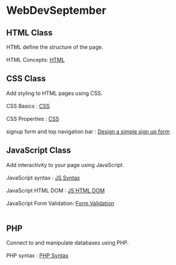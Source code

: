 # WebDevSeptember

## HTML Class
HTML define the structure of the page. <br><br>
HTML Concepts: <a href="https://github.com/LesleyBonyo/WebDevSeptember/tree/main/12-09-2023"> HTML</a> 
 <br>
## CSS Class
Add styling to HTML pages using CSS. <br><br>
CSS Basics : <a href="https://github.com/LesleyBonyo/WebDevSeptember/tree/main/20-09-2023">CSS</a> <br><br>
CSS Properties : <a href="https://github.com/LesleyBonyo/WebDevSeptember/tree/main/27-09-2023">CSS</a> <br><br>
signup form and top navigation bar : <a href="https://github.com/LesleyBonyo/WebDevSeptember/tree/main/04-10-2023">Design a simple sign up form</a>
<br>
## JavaScript Class
Add interactivity to your page using JavaScript.
<br><br>
JavaScript syntax :  <a href="https://github.com/LesleyBonyo/WebDevSeptember/tree/main/11-10-2023"> JS Syntax</a> 
 <br><br>
 JavaScript HTML DOM :  <a href="https://github.com/LesleyBonyo/WebDevSeptember/tree/main/17-10-2023"> JS HTML DOM</a> 
 <br><br>
 JavaScript Form Validation:  <a href="https://github.com/LesleyBonyo/WebDevSeptember/tree/main/04-10-2023"> Form Validation</a> 
 <br><br>

 ## PHP
Connect to and manipulate databases using PHP.
<br><br>
PHP syntax :  <a href="https://github.com/LesleyBonyo/WebDevSeptember/tree/main/31-10-2023"> PHP Syntax</a> 
 <br><br>
 